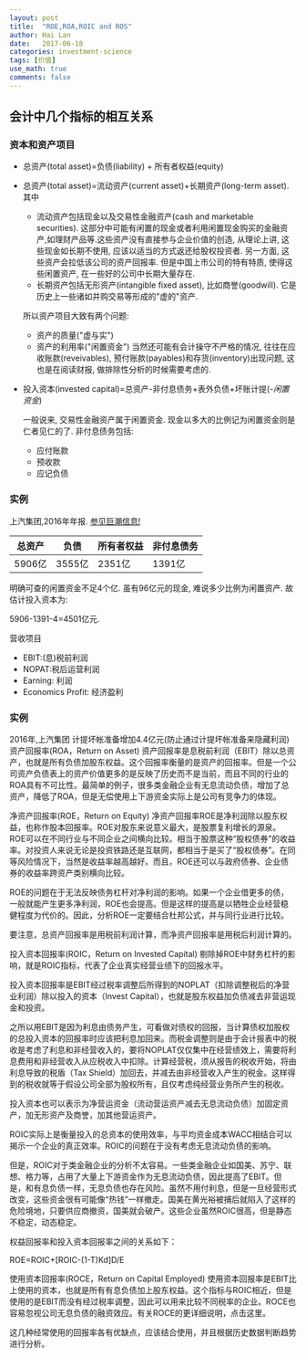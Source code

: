 ```yaml
---
layout: post
title:  "ROE,ROA,ROIC and ROS"
author: Hai Lan
date:   2017-06-18
categories: investment-science
tags: [价值]
use_math: true
comments: false
---
```



## 会计中几个指标的相互关系

### 资本和资产项目

* 总资产(total asset)=负债(liability) + 所有者权益(equity)

* 总资产(total asset)=流动资产(current asset)+长期资产(long-term asset). 其中
  + 流动资产包括现金以及交易性金融资产(cash and marketable securities). 这部分中可能有闲置的现金或者利用闲置现金购买的金融资产,如理财产品等.这些资产没有直接参与企业价值的创造, 从理论上讲, 这些现金如长期不使用, 应该以适当的方式返还给股权投资者. 另一方面, 这些资产会拉低该公司的资产回报率. 但是中国上市公司的特有特质, 使得这些闲置资产, 在一些好的公司中长期大量存在.
  + 长期资产包括无形资产(intangible fixed asset), 比如商誉(goodwill). 它是历史上一些诸如并购交易等形成的"虚的"资产.

  所以资产项目大致有两个问题:
  + 资产的质量("虚与实")
  + 资产的利用率("闲置资金")
  当然还可能有会计操守不严格的情况, 往往在应收账款(reveivables), 预付账款(payables)和存货(inventory)出现问题, 这也是在阅读财报, 做排除性分析的时候需要考虑的.

* 投入资本(invested capital)=总资产-非付息债务+表外负债+坏账计提(*-闲置资金*)

  一般说来, 交易性金融资产属于闲置资金. 现金以多大的比例记为闲置资金则是仁者见仁的了.
  非付息债务包括:
  + 应付账款
  + 预收款
  + 应记负债

### 实例

上汽集团,2016年年报. [参见巨潮信息!](http://www.cninfo.com.cn/cninfo-new/disclosure/sse/bulletin_detail/true/1203252337?announceTime=2017-04-06)

总资产|负债|所有者权益|非付息债务
-------|------------|---------------|---------
5906亿|3555亿|2351亿|1391亿

明确可查的闲置资金不足4个亿. 虽有96亿元的现金, 难说多少比例为闲置资产. 故估计投入资本为:

5906-1391-4=4501亿元.

营收项目
* EBIT:(息)税前利润
* NOPAT:税后运营利润
* Earning: 利润
* Economics Profit: 经济盈利


### 实例

2016年,上汽集团
计提坏帐准备增加4.4亿元(防止通过计提坏帐准备来隐藏利润)
资产回报率(ROA，Return on Asset)
资产回报率是息税前利润（EBIT）除以总资产，也就是所有负债加股东权益。这个回报率衡量的是资产的回报率。但是一个公司资产负债表上的资产价值更多的是反映了历史而不是当前，而且不同的行业的ROA具有不可比性。最简单的例子，很多类金融企业有无息流动负债，增加了总资产，降低了ROA，但是无偿使用上下游资金实际上是公司有竞争力的体现。


净资产回报率(ROE，Return on Equity)
净资产回报率ROE是净利润除以股东权益，也称作股本回报率。ROE对股东来说意义最大，是股票复利增长的源泉。ROE可以在不同行业与不同企业之间横向比较。相当于股票这种“股权债券”的收益率。对投资人来说无论是投资铁路还是互联网，都相当于是买了“股权债券”。在同等风险情况下，当然是收益率越高越好。而且，ROE还可以与政府债券、企业债券的收益率跨资产类别横向比较。

ROE的问题在于无法反映债务杠杆对净利润的影响。如果一个企业借更多的债，一般就能产生更多净利润，ROE也会提高。但是这样的提高是以牺牲企业经营稳健程度为代价的。因此，分析ROE一定要结合杜邦公式，并与同行业进行比较。

要注意，总资产回报率是用税前利润计算，而净资产回报率是用税后利润计算的。


投入资本回报率(ROIC，Return on Invested Capital)
剔除掉ROE中财务杠杆的影响，就是ROIC指标，代表了企业真实经营业绩下的回报水平。

投入资本回报率是EBIT经过税率调整后所得到的NOPLAT（扣除调整税后的净营业利润）除以投入的资本（Invest Capital），也就是股东权益加负债减去非营运现金和投资。

之所以用EBIT是因为利息由债务产生，可看做对债权的回报，当计算债权加股权的总投入资本的回报率时应该把利息加回来。而税金调整则是由于会计报表中的税收是考虑了利息和非经营收入的，要将NOPLAT仅仅集中在经营绩效上，需要将利息费用和非经营收入从应税收入中扣除。计算经营税，须从报告的税收开始，将由利息导致的税盾（Tax Shield）加回去，并减去由非经营收入产生的税金。这样得到的税收就等于假设公司全部为股权所有，且仅考虑纯经营业务所产生的税收。

投入资本也可以表示为净营运资金（流动营运资产减去无息流动负债）加固定资产，加无形资产及商誉，加其他营运资产。

ROIC实际上是衡量投入的总资本的使用效率，与平均资金成本WACC相结合可以揭示一个企业的真正效率。ROIC的问题在于没有考虑无息流动负债的影响。

但是，ROIC对于类金融企业的分析不太容易。一些类金融企业如国美、苏宁、联想、格力等，占用了大量上下游资金作为无息流动负债，因此提高了EBIT。但是，和有息负债一样，无息负债也存在风险。虽然不用付利息，但是一旦经营形式改变，这些资金很有可能像“热钱”一样撤走。国美在黄光裕被捕后就陷入了这样的危险境地，只要供应商撤资，国美就会破产。这些企业虽然ROIC很高，但是静态不稳定，动态稳定。



权益回报率和投入资本回报率之间的关系如下：

ROE=ROIC+[ROIC-(1-T)Kd]D/E




使用资本回报率(ROCE，Return on Capital Employed)
使用资本回报率是EBIT比上使用的资本，也就是所有有息负债加上股东权益。这个指标与ROIC相近，但是使用的是EBIT而没有经过税率调整，因此可以用来比较不同税率的企业。ROCE也容易忽视公司无息负债的融资效应。有关ROCE的更详细说明，点击这里。



这几种经常使用的回报率各有优缺点，应该结合使用，并且根据历史数据判断趋势进行分析。
